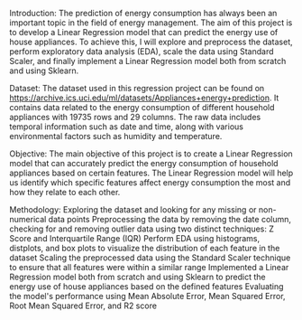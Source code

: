 Introduction:
The prediction of energy consumption has always been an important topic in the field of energy management. The aim of this project is to develop a Linear Regression model that can predict the energy use of house appliances. To achieve this, I will explore and preprocess the dataset, perform exploratory data analysis (EDA), scale the data using Standard Scaler, and finally implement a Linear Regression model both from scratch and using Sklearn.

Dataset:
The dataset used in this regression project can be found on https://archive.ics.uci.edu/ml/datasets/Appliances+energy+prediction. It contains data related to the energy consumption of different household appliances with 19735 rows and 29 columns. The raw data includes temporal information such as date and time, along with various environmental factors such as humidity and temperature.

Objective:
The main objective of this project is to create a Linear Regression model that can accurately predict the energy consumption of household appliances based on certain features. The Linear Regression model will help us identify which specific features affect energy consumption the most and how they relate to each other.

Methodology:
Exploring the dataset and looking for any missing or non-numerical data points
Preprocessing the data by removing the date column, checking for and removing outlier data using two distinct techniques: Z Score and Interquartile Range (IQR)
Perform EDA using histograms, distplots, and box plots to visualize the distribution of each feature in the dataset
Scaling the preprocessed data using the Standard Scaler technique to ensure that all features were within a similar range
Implemented a Linear Regression model both from scratch and using Sklearn to predict the energy use of house appliances based on the defined features
Evaluating the model's performance using Mean Absolute Error, Mean Squared Error, Root Mean Squared Error, and R2 score
